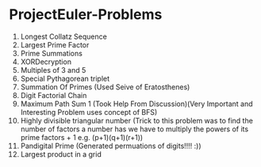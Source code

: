 # ProjectEuler-Problems
1. Longest Collatz Sequence
2. Largest Prime Factor
3. Prime Summations
4. XORDecryption
5. Multiples of 3 and 5
6. Special Pythagorean triplet
7. Summation Of Primes (Used Seive of Eratosthenes)
8. Digit Factorial Chain
9. Maximum Path Sum 1 (Took Help From Discussion)(Very Important and Interesting Problem uses concept of BFS)
10. Highly divisible triangular number (Trick to this problem was to find the number of factors a number has we have to multiply the powers of its prime factors + 1 e.g. (p+1)(q+1)(r+1))
11. Pandigital Prime (Generated permuations of digits!!!! :))
12. Largest product in a grid
